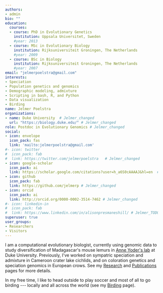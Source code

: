 ```yaml
---
authors:
- admin
bio: ""
education:
  courses:
  - course: PhD in Evolutionary Genetics
    institution: Uppsala Universitet, Sweden
    #year: 2013
  - course: MSc in Evolutionary Biology
    institution: Rijksuniversiteit Groningen, The Netherlands
    #year: 2009
  - course: BSc in Biology
    institution: Rijksuniversiteit Groningen, The Netherlands
    #year: 2007
email: "jelmerpoelstra@gmail.com"
interests:
- Speciation
- Population genetics and genomics
- Demographic modeling, admixture
- Scripting in bash, R, and Python
- Data visualization
- Birding
name: Jelmer Poelstra
organizations:
- name: Duke University  # Jelmer_changed
  url: "https://biology.duke.edu/" # Jelmer_changed
role: Postdoc in Evolutionary Genomics # Jelmer_changed
social:
- icon: envelope
  icon_pack: fas
  link: 'mailto:jelmerpoelstra@gmail.com'
#- icon: twitter
#  icon_pack: fab
#  link: https://twitter.com/jelmerpoelstra   # Jelmer_changed
- icon: google-scholar
  icon_pack: ai
  link: https://scholar.google.com/citations?user=h_a6S0cAAAAJ&hl=en  # Jelmer_changed
- icon: github
  icon_pack: fab
  link: https://github.com/jelmerp # Jelmer_changed
- icon: orcid
  icon_pack: ai
  link: http://orcid.org/0000-0002-3514-7462 # Jelmer_changed
#- icon: linkedin-in
#  icon_pack: fab
#  link: https://www.linkedin.com/in/alisonpresmaneshill/ # Jelmer_TODO
superuser: true
user_groups:
- Researchers
- Visitors
---
```


I am a computational evolutionary biologist, currently using genomic data to study diversification of Madagascar's mouse lemurs in [Anne Yoder's lab](http://yoderlab.org/) at Duke University. Previously, I've worked on sympatric speciation and admixture in Cameroon crater lake cichlids, and on coloration genetics and speciation genomics in European crows. See my [Research](/research/) and [Publications](/publication/) pages for more details.

In my free time, I like to head outside to play soccer and most of all to go birding --- locally and all across the world (see my [Birding](/birding/) page). 
